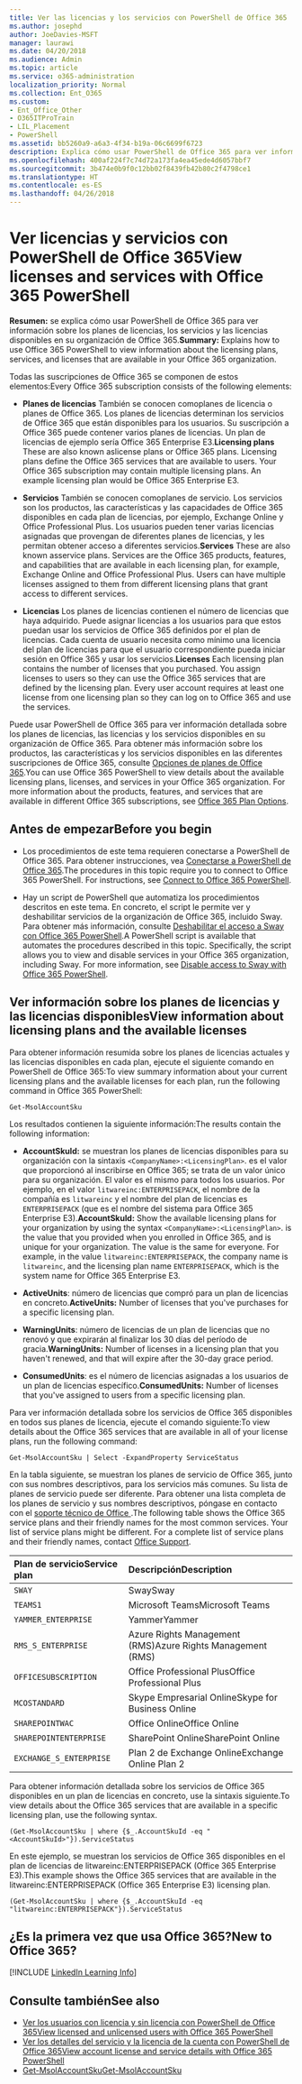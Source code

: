 ```yaml
---
title: Ver las licencias y los servicios con PowerShell de Office 365
ms.author: josephd
author: JoeDavies-MSFT
manager: laurawi
ms.date: 04/20/2018
ms.audience: Admin
ms.topic: article
ms.service: o365-administration
localization_priority: Normal
ms.collection: Ent_O365
ms.custom:
- Ent_Office_Other
- O365ITProTrain
- LIL_Placement
- PowerShell
ms.assetid: bb5260a9-a6a3-4f34-b19a-06c6699f6723
description: Explica cómo usar PowerShell de Office 365 para ver información sobre los planes de licencias, los servicios y las licencias disponibles en su organización de Office 365.
ms.openlocfilehash: 400af224f7c74d72a173fa4ea45ede4d6057bbf7
ms.sourcegitcommit: 3b474e0b9f0c12bb02f8439fb42b80c2f4798ce1
ms.translationtype: HT
ms.contentlocale: es-ES
ms.lasthandoff: 04/26/2018
---
```

# <a name="view-licenses-and-services-with-office-365-powershell"></a><span data-ttu-id="c3543-103">Ver licencias y servicios con PowerShell de Office 365</span><span class="sxs-lookup"><span data-stu-id="c3543-103">View licenses and services with Office 365 PowerShell</span></span>

<span data-ttu-id="c3543-104">**Resumen:** se explica cómo usar PowerShell de Office 365 para ver información sobre los planes de licencias, los servicios y las licencias disponibles en su organización de Office 365.</span><span class="sxs-lookup"><span data-stu-id="c3543-104">**Summary:** Explains how to use Office 365 PowerShell to view information about the licensing plans, services, and licenses that are available in your Office 365 organization.</span></span>
  
<span data-ttu-id="c3543-105">Todas las suscripciones de Office 365 se componen de estos elementos:</span><span class="sxs-lookup"><span data-stu-id="c3543-105">Every Office 365 subscription consists of the following elements:</span></span>

- <span data-ttu-id="c3543-p101">**Planes de licencias** También se conocen comoplanes de licencia o planes de Office 365. Los planes de licencias determinan los servicios de Office 365 que están disponibles para los usuarios. Su suscripción a Office 365 puede contener varios planes de licencias. Un plan de licencias de ejemplo sería Office 365 Enterprise E3.</span><span class="sxs-lookup"><span data-stu-id="c3543-p101">**Licensing plans** These are also known aslicense plans or Office 365 plans. Licensing plans define the Office 365 services that are available to users. Your Office 365 subscription may contain multiple licensing plans. An example licensing plan would be Office 365 Enterprise E3.</span></span>
    
- <span data-ttu-id="c3543-p102">**Servicios** También se conocen comoplanes de servicio. Los servicios son los productos, las características y las capacidades de Office 365 disponibles en cada plan de licencias, por ejemplo, Exchange Online y Office Professional Plus. Los usuarios pueden tener varias licencias asignadas que provengan de diferentes planes de licencias, y les permitan obtener acceso a diferentes servicios.</span><span class="sxs-lookup"><span data-stu-id="c3543-p102">**Services** These are also known asservice plans. Services are the Office 365 products, features, and capabilities that are available in each licensing plan, for example, Exchange Online and Office Professional Plus. Users can have multiple licenses assigned to them from different licensing plans that grant access to different services.</span></span>
    
- <span data-ttu-id="c3543-p103">**Licencias** Los planes de licencias contienen el número de licencias que haya adquirido. Puede asignar licencias a los usuarios para que estos puedan usar los servicios de Office 365 definidos por el plan de licencias. Cada cuenta de usuario necesita como mínimo una licencia del plan de licencias para que el usuario correspondiente pueda iniciar sesión en Office 365 y usar los servicios.</span><span class="sxs-lookup"><span data-stu-id="c3543-p103">**Licenses** Each licensing plan contains the number of licenses that you purchased. You assign licenses to users so they can use the Office 365 services that are defined by the licensing plan. Every user account requires at least one license from one licensing plan so they can log on to Office 365 and use the services.</span></span>
    
<span data-ttu-id="c3543-p104">Puede usar PowerShell de Office 365 para ver información detallada sobre los planes de licencias, las licencias y los servicios disponibles en su organización de Office 365. Para obtener más información sobre los productos, las características y los servicios disponibles en las diferentes suscripciones de Office 365, consulte [Opciones de planes de Office 365](https://go.microsoft.com/fwlink/p/?LinkId=691147).</span><span class="sxs-lookup"><span data-stu-id="c3543-p104">You can use Office 365 PowerShell to view details about the available licensing plans, licenses, and services in your Office 365 organization. For more information about the products, features, and services that are available in different Office 365 subscriptions, see [Office 365 Plan Options](https://go.microsoft.com/fwlink/p/?LinkId=691147).</span></span>

## <a name="before-you-begin"></a><span data-ttu-id="c3543-118">Antes de empezar</span><span class="sxs-lookup"><span data-stu-id="c3543-118">Before you begin</span></span>

- <span data-ttu-id="c3543-p105">Los procedimientos de este tema requieren conectarse a PowerShell de Office 365. Para obtener instrucciones, vea [Conectarse a PowerShell de Office 365](connect-to-office-365-powershell.md).</span><span class="sxs-lookup"><span data-stu-id="c3543-p105">The procedures in this topic require you to connect to Office 365 PowerShell. For instructions, see [Connect to Office 365 PowerShell](connect-to-office-365-powershell.md).</span></span>
    
- <span data-ttu-id="c3543-p106">Hay un script de PowerShell que automatiza los procedimientos descritos en este tema. En concreto, el script le permite ver y deshabilitar servicios de la organización de Office 365, incluido Sway. Para obtener más información, consulte [Deshabilitar el acceso a Sway con Office 365 PowerShell](disable-access-to-sway-with-office-365-powershell.md).</span><span class="sxs-lookup"><span data-stu-id="c3543-p106">A PowerShell script is available that automates the procedures described in this topic. Specifically, the script allows you to view and disable services in your Office 365 organization, including Sway. For more information, see [Disable access to Sway with Office 365 PowerShell](disable-access-to-sway-with-office-365-powershell.md).</span></span>
    
## <a name="view-information-about-licensing-plans-and-the-available-licenses"></a><span data-ttu-id="c3543-124">Ver información sobre los planes de licencias y las licencias disponibles</span><span class="sxs-lookup"><span data-stu-id="c3543-124">View information about licensing plans and the available licenses</span></span>

<span data-ttu-id="c3543-125">Para obtener información resumida sobre los planes de licencias actuales y las licencias disponibles en cada plan, ejecute el siguiente comando en PowerShell de Office 365:</span><span class="sxs-lookup"><span data-stu-id="c3543-125">To view summary information about your current licensing plans and the available licenses for each plan, run the following command in Office 365 PowerShell:</span></span>
  
```
Get-MsolAccountSku
```

<span data-ttu-id="c3543-126">Los resultados contienen la siguiente información:</span><span class="sxs-lookup"><span data-stu-id="c3543-126">The results contain the following information:</span></span>
  
- <span data-ttu-id="c3543-p107">**AccountSkuId:** se muestran los planes de licencias disponibles para su organización con la sintaxis `<CompanyName>:<LicensingPlan>`. _<CompanyName>_ es el valor que proporcionó al inscribirse en Office 365; se trata de un valor único para su organización. El valor _<LicensingPlan>_ es el mismo para todos los usuarios. Por ejemplo, en el valor `litwareinc:ENTERPRISEPACK`, el nombre de la compañía es `litwareinc` y el nombre del plan de licencias es `ENTERPRISEPACK` (que es el nombre del sistema para Office 365 Enterprise E3).</span><span class="sxs-lookup"><span data-stu-id="c3543-p107">**AccountSkuId:** Show the available licensing plans for your organization by using the syntax `<CompanyName>:<LicensingPlan>`.  _<CompanyName>_ is the value that you provided when you enrolled in Office 365, and is unique for your organization. The _<LicensingPlan>_ value is the same for everyone. For example, in the value `litwareinc:ENTERPRISEPACK`, the company name is  `litwareinc`, and the licensing plan name  `ENTERPRISEPACK`, which is the system name for Office 365 Enterprise E3.</span></span>
    
- <span data-ttu-id="c3543-131">**ActiveUnits**: número de licencias que compró para un plan de licencias en concreto.</span><span class="sxs-lookup"><span data-stu-id="c3543-131">**ActiveUnits:** Number of licenses that you've purchases for a specific licensing plan.</span></span>
    
- <span data-ttu-id="c3543-132">**WarningUnits**: número de licencias de un plan de licencias que no renovó y que expirarán al finalizar los 30 días del período de gracia.</span><span class="sxs-lookup"><span data-stu-id="c3543-132">**WarningUnits:** Number of licenses in a licensing plan that you haven't renewed, and that will expire after the 30-day grace period.</span></span>
    
- <span data-ttu-id="c3543-133">**ConsumedUnits**: es el número de licencias asignadas a los usuarios de un plan de licencias específico.</span><span class="sxs-lookup"><span data-stu-id="c3543-133">**ConsumedUnits:** Number of licenses that you've assigned to users from a specific licensing plan.</span></span>
    
<span data-ttu-id="c3543-134">Para ver información detallada sobre los servicios de Office 365 disponibles en todos sus planes de licencia, ejecute el comando siguiente:</span><span class="sxs-lookup"><span data-stu-id="c3543-134">To view details about the Office 365 services that are available in all of your license plans, run the following command:</span></span>
  
```
Get-MsolAccountSku | Select -ExpandProperty ServiceStatus
```

<span data-ttu-id="c3543-p108">En la tabla siguiente, se muestran los planes de servicio de Office 365, junto con sus nombres descriptivos, para los servicios más comunes. Su lista de planes de servicio puede ser diferente. Para obtener una lista completa de los planes de servicio y sus nombres descriptivos, póngase en contacto con el [soporte técnico de Office ](https://support.office.com/home/contact).</span><span class="sxs-lookup"><span data-stu-id="c3543-p108">The following table shows the Office 365 service plans and their friendly names for the most common services. Your list of service plans might be different. For a complete list of service plans and their friendly names, contact [Office Support](https://support.office.com/home/contact).</span></span>
  
|<span data-ttu-id="c3543-138">**Plan de servicio**</span><span class="sxs-lookup"><span data-stu-id="c3543-138">******Service plan******</span></span>|<span data-ttu-id="c3543-139">**Descripción**</span><span class="sxs-lookup"><span data-stu-id="c3543-139">**Description**</span></span>|
|:-----|:-----|
| `SWAY` <br/> |<span data-ttu-id="c3543-140">Sway</span><span class="sxs-lookup"><span data-stu-id="c3543-140">Sway</span></span>  <br/> |
| `TEAMS1` <br/> |<span data-ttu-id="c3543-141">Microsoft Teams</span><span class="sxs-lookup"><span data-stu-id="c3543-141">Microsoft Teams</span></span>  <br/> |
| `YAMMER_ENTERPRISE` <br/> |<span data-ttu-id="c3543-142">Yammer</span><span class="sxs-lookup"><span data-stu-id="c3543-142">Yammer</span></span>  <br/> |
| `RMS_S_ENTERPRISE` <br/> |<span data-ttu-id="c3543-143">Azure Rights Management (RMS)</span><span class="sxs-lookup"><span data-stu-id="c3543-143">Azure Rights Management (RMS)</span></span>  <br/> |
| `OFFICESUBSCRIPTION` <br/> |<span data-ttu-id="c3543-144">Office Professional Plus</span><span class="sxs-lookup"><span data-stu-id="c3543-144">Office Professional Plus</span></span>  <br/> |
| `MCOSTANDARD` <br/> |<span data-ttu-id="c3543-145">Skype Empresarial Online</span><span class="sxs-lookup"><span data-stu-id="c3543-145">Skype for Business Online</span></span>  <br/> |
| `SHAREPOINTWAC` <br/> |<span data-ttu-id="c3543-146">Office Online</span><span class="sxs-lookup"><span data-stu-id="c3543-146">Office Online</span></span>  <br/> |
| `SHAREPOINTENTERPRISE` <br/> |<span data-ttu-id="c3543-147">SharePoint Online</span><span class="sxs-lookup"><span data-stu-id="c3543-147">SharePoint Online</span></span>  <br/> |
| `EXCHANGE_S_ENTERPRISE` <br/> |<span data-ttu-id="c3543-148">Plan 2 de Exchange Online</span><span class="sxs-lookup"><span data-stu-id="c3543-148">Exchange Online Plan 2</span></span>  <br/> |
   
<span data-ttu-id="c3543-149">Para obtener información detallada sobre los servicios de Office 365 disponibles en un plan de licencias en concreto, use la sintaxis siguiente.</span><span class="sxs-lookup"><span data-stu-id="c3543-149">To view details about the Office 365 services that are available in a specific licensing plan, use the following syntax.</span></span>
  
```
(Get-MsolAccountSku | where {$_.AccountSkuId -eq "<AccountSkuId>"}).ServiceStatus
```

<span data-ttu-id="c3543-150">En este ejemplo, se muestran los servicios de Office 365 disponibles en el plan de licencias de litwareinc:ENTERPRISEPACK (Office 365 Enterprise E3).</span><span class="sxs-lookup"><span data-stu-id="c3543-150">This example shows the Office 365 services that are available in the  litwareinc:ENTERPRISEPACK (Office 365 Enterprise E3) licensing plan.</span></span>
  
```
(Get-MsolAccountSku | where {$_.AccountSkuId -eq "litwareinc:ENTERPRISEPACK"}).ServiceStatus
```

## <a name="new-to-office-365"></a><span data-ttu-id="c3543-151">¿Es la primera vez que usa Office 365?</span><span class="sxs-lookup"><span data-stu-id="c3543-151">New to Office 365?</span></span>

[!INCLUDE [LinkedIn Learning Info](../common/office/linkedin-learning-info.md)]
   
## <a name="see-also"></a><span data-ttu-id="c3543-152">Consulte también</span><span class="sxs-lookup"><span data-stu-id="c3543-152">See also</span></span>

- [<span data-ttu-id="c3543-153">Ver los usuarios con licencia y sin licencia con PowerShell de Office 365</span><span class="sxs-lookup"><span data-stu-id="c3543-153">View licensed and unlicensed users with Office 365 PowerShell</span></span>](view-licensed-and-unlicensed-users-with-office-365-powershell.md)
- [<span data-ttu-id="c3543-154">Ver los detalles del servicio y la licencia de la cuenta con PowerShell de Office 365</span><span class="sxs-lookup"><span data-stu-id="c3543-154">View account license and service details with Office 365 PowerShell</span></span>](view-account-license-and-service-details-with-office-365-powershell.md)
- [<span data-ttu-id="c3543-155">Get-MsolAccountSku</span><span class="sxs-lookup"><span data-stu-id="c3543-155">Get-MsolAccountSku</span></span>](https://go.microsoft.com/fwlink/p/?LinkId=691549)

